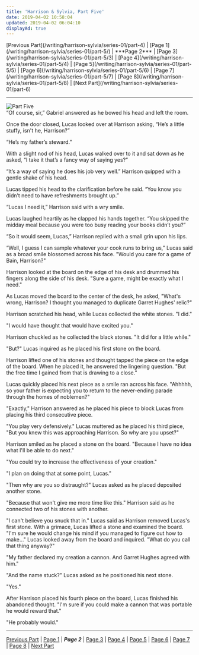 ```yaml
---
title: 'Harrison & Sylvia, Part Five'
date: 2019-04-02 10:58:04
updated: 2019-04-02 06:04:10
displayAd: true
---
```

<p class="center">[Previous Part](/writing/harrison-sylvia/series-01/part-4) | [Page 1](/writing/harrison-sylvia/series-01/part-5/) | <span class="current-page">***Page 2***</span> | [Page 3](/writing/harrison-sylvia/series-01/part-5/3) | [Page 4](/writing/harrison-sylvia/series-01/part-5/4) | [Page 5](/writing/harrison-sylvia/series-01/part-5/5) | [Page 6](/writing/harrison-sylvia/series-01/part-5/6) | [Page 7](/writing/harrison-sylvia/series-01/part-5/7) | [Page 8](/writing/harrison-sylvia/series-01/part-5/8) | [Next Part](/writing/harrison-sylvia/series-01/part-6)</p><hr class="clear-both center-fade"/><div class="embedded-image-right"><img src="/writing/harrison-sylvia/series-01/part-5/hs105.jpg" alt="Part Five" style="max-height: 275px;"/></div>“Of course, sir,” Gabriel answered as he bowed his head and left the room.

Once the door closed, Lucas looked over at Harrison asking, “He’s a little stuffy, isn't he, Harrison?”

“He’s my father’s steward.” 

With a slight nod of his head, Lucas walked over to it and sat down as he asked, “I take it that’s a fancy way of saying yes?”

“It’s a way of saying he does his job very well.” Harrison quipped with a gentle shake of his head.

Lucas tipped his head to the clarification before he said. “You know you didn’t need to have refreshments brought up.”

“Lucas I need it,” Harrison said with a wry smile.

Lucas laughed heartily as he clapped his hands together. “You skipped the midday meal because you were too busy reading your books didn’t you?”

“So it would seem, Lucas,” Harrison replied with a small grin upon his lips.

“Well, I guess I can sample whatever your cook runs to bring us,” Lucas said as a broad smile blossomed across his face. "Would you care for a game of Bain, Harrison?"

Harrison looked at the board on the edge of his desk and drummed his fingers along the side of his desk. "Sure a game, might be exactly what I need."

As Lucas moved the board to the center of the desk, he asked, "What's wrong, Harrison? I thought you managed to duplicate Garret Hughes' relic?"

Harrison scratched his head, while Lucas collected the white stones. "I did."

"I would have thought that would have excited you."

Harrison chuckled as he collected the black stones. "It did for a little while."

"But?" Lucas inquired as he placed his first stone on the board.

Harrison lifted one of his stones and thought tapped the piece on the edge of the board. When he placed it, he answered the lingering question. "But the free time I gained from that is drawing to a close."

Lucas quickly placed his next piece as a smile ran across his face. "Ahhhhh, so your father is expecting you to return to the never-ending parade through the homes of noblemen?"

"Exactly," Harrison answered as he placed his piece to block Lucas from placing his third consecutive piece.

"You play very defensively." Lucas muttered as he placed his third piece, "But you knew this was approaching Harrison. So why are you upset?"

Harrison smiled as he placed a stone on the board. "Because I have no idea what I'll be able to do next."

"You could try to increase the effectiveness of your creation."

"I plan on doing that at some point, Lucas."

"Then why are you so distraught?" Lucas asked as he placed deposited another stone.

"Because that won't give me more time like this." Harrison said as he connected two of his stones with another.

"I can't believe you snuck that in." Lucas said as Harrison removed Lucas's first stone. With a grimace, Lucas lifted a stone and examined the board. "I'm sure he would change his mind if you managed to figure out how to make..." Lucas looked away from the board and inquired. "What do you call that thing anyway?"

"My father declared my creation a cannon. And Garret Hughes agreed with him."

"And the name stuck?" Lucas asked as he positioned his next stone.

"Yes."

After Harrison placed his fourth piece on the board, Lucas finished his abandoned thought. "I'm sure if you could make a cannon that was portable he would reward that."

"He probably would."<hr class="clear-both center-fade"/><p class="center">[Previous Part](/writing/harrison-sylvia/series-01/part-4) | [Page 1](/writing/harrison-sylvia/series-01/part-5/) | <span class="current-page">***Page 2***</span> | [Page 3](/writing/harrison-sylvia/series-01/part-5/3) | [Page 4](/writing/harrison-sylvia/series-01/part-5/4) | [Page 5](/writing/harrison-sylvia/series-01/part-5/5) | [Page 6](/writing/harrison-sylvia/series-01/part-5/6) | [Page 7](/writing/harrison-sylvia/series-01/part-5/7) | [Page 8](/writing/harrison-sylvia/series-01/part-5/8) | [Next Part](/writing/harrison-sylvia/series-01/part-6)</p>